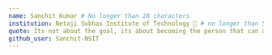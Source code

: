 ```yaml
---
name: Sanchit Kumar # No longer than 28 characters
institution: Netaji Subhas Institute of Technology 🚩 # no longer than 58 characters
quote: Its not about the goal, its about becoming the person that can achieve that goal. # no longer than 100 characters, avoid using quotes(") to guarantee the format remains the same.
github_user: Sanchit-NSIT
---
```


